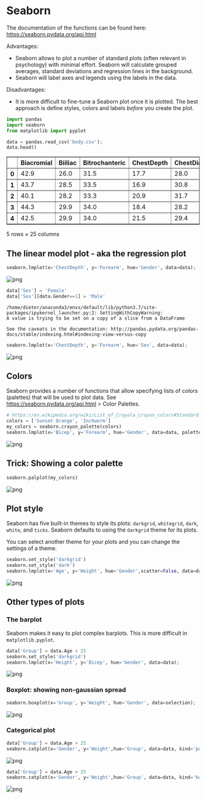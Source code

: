 # Seaborn

The documentation of the functions can be found here: https://seaborn.pydata.org/api.html

Advantages:

+ Seaborn allows to plot a number of standard plots (often relevant in psychology) with minimal effort. Seaborn will calculate grouped averages, standard deviations and regression lines in the background.
+ Seaborn will label axes and legends using the labels in the data.

Disadvantages:

+ It is more difficult to fine-tune a Seaborn plot once it is plotted. The best approach is define styles, colors and labels *before* you create the plot.


```python
import pandas
import seaborn
from matplotlib import pyplot

data = pandas.read_csv('body.csv');
data.head()
```




<div>
<style scoped>
    .dataframe tbody tr th:only-of-type {
        vertical-align: middle;
    }

    .dataframe tbody tr th {
        vertical-align: top;
    }

    .dataframe thead th {
        text-align: right;
    }
</style>
<table border="1" class="dataframe">
  <thead>
    <tr style="text-align: right;">
      <th></th>
      <th>Biacromial</th>
      <th>Biiliac</th>
      <th>Bitrochanteric</th>
      <th>ChestDepth</th>
      <th>ChestDia</th>
      <th>ElbowDia</th>
      <th>WristDia</th>
      <th>KneeDia</th>
      <th>AnkleDia</th>
      <th>Shoulder</th>
      <th>...</th>
      <th>Bicep</th>
      <th>Forearm</th>
      <th>Knee</th>
      <th>Calf</th>
      <th>Ankle</th>
      <th>Wrist</th>
      <th>Age</th>
      <th>Weight</th>
      <th>Height</th>
      <th>Gender</th>
    </tr>
  </thead>
  <tbody>
    <tr>
      <th>0</th>
      <td>42.9</td>
      <td>26.0</td>
      <td>31.5</td>
      <td>17.7</td>
      <td>28.0</td>
      <td>13.1</td>
      <td>10.4</td>
      <td>18.8</td>
      <td>14.1</td>
      <td>106.2</td>
      <td>...</td>
      <td>32.5</td>
      <td>26.0</td>
      <td>34.5</td>
      <td>36.5</td>
      <td>23.5</td>
      <td>16.5</td>
      <td>21</td>
      <td>65.6</td>
      <td>174.0</td>
      <td>1</td>
    </tr>
    <tr>
      <th>1</th>
      <td>43.7</td>
      <td>28.5</td>
      <td>33.5</td>
      <td>16.9</td>
      <td>30.8</td>
      <td>14.0</td>
      <td>11.8</td>
      <td>20.6</td>
      <td>15.1</td>
      <td>110.5</td>
      <td>...</td>
      <td>34.4</td>
      <td>28.0</td>
      <td>36.5</td>
      <td>37.5</td>
      <td>24.5</td>
      <td>17.0</td>
      <td>23</td>
      <td>71.8</td>
      <td>175.3</td>
      <td>1</td>
    </tr>
    <tr>
      <th>2</th>
      <td>40.1</td>
      <td>28.2</td>
      <td>33.3</td>
      <td>20.9</td>
      <td>31.7</td>
      <td>13.9</td>
      <td>10.9</td>
      <td>19.7</td>
      <td>14.1</td>
      <td>115.1</td>
      <td>...</td>
      <td>33.4</td>
      <td>28.8</td>
      <td>37.0</td>
      <td>37.3</td>
      <td>21.9</td>
      <td>16.9</td>
      <td>28</td>
      <td>80.7</td>
      <td>193.5</td>
      <td>1</td>
    </tr>
    <tr>
      <th>3</th>
      <td>44.3</td>
      <td>29.9</td>
      <td>34.0</td>
      <td>18.4</td>
      <td>28.2</td>
      <td>13.9</td>
      <td>11.2</td>
      <td>20.9</td>
      <td>15.0</td>
      <td>104.5</td>
      <td>...</td>
      <td>31.0</td>
      <td>26.2</td>
      <td>37.0</td>
      <td>34.8</td>
      <td>23.0</td>
      <td>16.6</td>
      <td>23</td>
      <td>72.6</td>
      <td>186.5</td>
      <td>1</td>
    </tr>
    <tr>
      <th>4</th>
      <td>42.5</td>
      <td>29.9</td>
      <td>34.0</td>
      <td>21.5</td>
      <td>29.4</td>
      <td>15.2</td>
      <td>11.6</td>
      <td>20.7</td>
      <td>14.9</td>
      <td>107.5</td>
      <td>...</td>
      <td>32.0</td>
      <td>28.4</td>
      <td>37.7</td>
      <td>38.6</td>
      <td>24.4</td>
      <td>18.0</td>
      <td>22</td>
      <td>78.8</td>
      <td>187.2</td>
      <td>1</td>
    </tr>
  </tbody>
</table>
<p>5 rows × 25 columns</p>
</div>



## The linear model plot - aka the regression plot


```python
seaborn.lmplot(x='ChestDepth', y='Forearm', hue='Gender', data=data);
```


    
![png](Seaborn_files/Seaborn_3_0.png)
    



```python
data['Sex'] = 'Female'
data['Sex'][data.Gender==1] = 'Male'
```

    /home/dieter/anaconda3/envs/default/lib/python3.7/site-packages/ipykernel_launcher.py:2: SettingWithCopyWarning: 
    A value is trying to be set on a copy of a slice from a DataFrame
    
    See the caveats in the documentation: http://pandas.pydata.org/pandas-docs/stable/indexing.html#indexing-view-versus-copy
      



```python
seaborn.lmplot(x='ChestDepth', y='Forearm', hue='Sex', data=data);
```


    
![png](Seaborn_files/Seaborn_5_0.png)
    


## Colors

Seaborn provides a number of functions that allow specifying lists of colors (palettes) that will be used to plot data. See https://seaborn.pydata.org/api.html > Color Palettes.


```python
# https://en.wikipedia.org/wiki/List_of_Crayola_crayon_colors#Standard_colors
colors = ['Sunset Orange', 'Inchworm']
my_colors = seaborn.crayon_palette(colors)
seaborn.lmplot(x='Bicep', y='Forearm', hue='Gender', data=data, palette=my_colors);
```


    
![png](Seaborn_files/Seaborn_7_0.png)
    


## Trick: Showing a color palette


```python
seaborn.palplot(my_colors)
```


    
![png](Seaborn_files/Seaborn_9_0.png)
    


## Plot style

Seaborn has five built-in themes to style its plots: ```darkgrid```, ```whitegrid```, ```dark```, ```white```, and ```ticks```. Seaborn defaults to using the ```darkgrid``` theme for its plots.

You can select another theme for your plots and you can change the settings of a theme.




```python
seaborn.set_style('darkgrid')
seaborn.set_style('dark')
seaborn.lmplot(x='Age', y='Height', hue='Gender',scatter=False, data=data);
```


    
![png](Seaborn_files/Seaborn_11_0.png)
    


## Other types of plots

### The barplot

Seaborn makes it easy to plot complex barplots. This is more difficult in ```matplotlib.pyplot```.


```python
data['Group'] = data.Age < 25
seaborn.set_style('darkgrid')
seaborn.lmplot(x='Height', y='Bicep', hue='Gender', data=data);
```


    
![png](Seaborn_files/Seaborn_13_0.png)
    


### Boxplot: showing non-gaussian spread


```python
seaborn.boxplot(x='Group', y='Weight', hue='Gender', data=selection);
```


    
![png](Seaborn_files/Seaborn_15_0.png)
    


### Categorical plot


```python
data['Group'] = data.Age > 25
seaborn.catplot(x='Gender', y='Weight',hue='Group', data=data, kind='point');
```


    
![png](Seaborn_files/Seaborn_17_0.png)
    



```python
data['Group'] = data.Age > 25
seaborn.catplot(x='Gender', y='Weight',hue='Group', data=data, kind='bar');
```


    
![png](Seaborn_files/Seaborn_18_0.png)
    



```python

```
